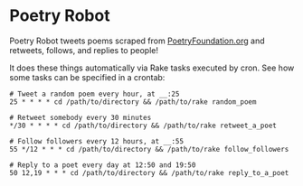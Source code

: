 # Poetry Robot

Poetry Robot tweets poems scraped from [PoetryFoundation.org](http://poetryfoundation.org) and retweets, follows, and replies to people!

It does these things automatically via Rake tasks executed by cron. See how some tasks can be specified in a crontab:
```
# Tweet a random poem every hour, at __:25
25 * * * * cd /path/to/directory && /path/to/rake random_poem

# Retweet somebody every 30 minutes
*/30 * * * * cd /path/to/directory && /path/to/rake retweet_a_poet

# Follow followers every 12 hours, at __:55
55 */12 * * * cd /path/to/directory && /path/to/rake follow_followers

# Reply to a poet every day at 12:50 and 19:50
50 12,19 * * * cd /path/to/directory && /path/to/rake reply_to_a_poet
```
